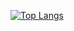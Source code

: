 [![Top Langs](https://github-readme-stats-git-masterrstaa-rickstaa.vercel.app/api/top-langs/?username=nicolas-angeli
)](https://github.com/anuraghazra/github-readme-stats)
